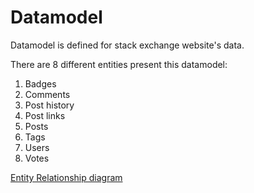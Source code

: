 # Datamodel

Datamodel is defined for stack exchange website's data.

There are 8 different entities present this datamodel:

1. Badges
2. Comments
3. Post history
4. Post links
5. Posts
6. Tags
7. Users
8. Votes

[Entity Relationship diagram](docs/Entity_Relation_ship_diagram.PNG)


